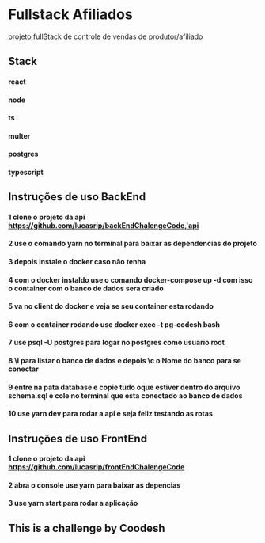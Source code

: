 #  Fullstack Afiliados
projeto fullStack de controle de vendas de produtor/afiliado

## Stack 
#### react
#### node
#### ts
#### multer
#### postgres
#### typescript

## Instruções de uso BackEnd
#### 1 clone o projeto da api  https://github.com/lucasrip/backEndChalengeCode,'api
#### 2 use o comando yarn no terminal para baixar as dependencias do projeto 
#### 3 depois instale o docker caso não tenha
#### 4 com o docker instaldo use o comando docker-compose up -d com isso o container com o banco de dados sera criado
#### 5 va no client do docker e veja se seu container esta rodando
#### 6 com o container rodando use  docker exec -t pg-codesh bash
#### 7 use psql -U postgres para logar no postgres como usuario root  
#### 8 \l para listar o banco de dados e depois \c o Nome do banco para se conectar
#### 9 entre na pata database e copie tudo oque estiver dentro do arquivo schema.sql e cole no terminal que esta conectado ao banco de dados
#### 10 use yarn dev para rodar a api e seja feliz testando as rotas


## Instruções de uso FrontEnd
#### 1 clone o projeto da api  https://github.com/lucasrip/frontEndChalengeCode
#### 2 abra o console use yarn para baixar as depencias
#### 3 use yarn start para rodar a aplicação



## This is a challenge by Coodesh
